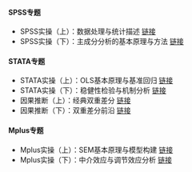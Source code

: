 
#### SPSS专题
* SPSS实操（上）：数据处理与统计描述 [链接](https://mp.weixin.qq.com/s/pwP4G6NTnkz9yAMFQKl07w)
* SPSS实操（下）：主成分分析的基本原理与方法 [链接](https://mp.weixin.qq.com/s/pwP4G6NTnkz9yAMFQKl07w)

#### STATA专题
* STATA实操（上）：OLS基本原理与基准回归 [链接](https://mp.weixin.qq.com/s/pwP4G6NTnkz9yAMFQKl07w)
* STATA实操（下）：稳健性检验与机制分析 [链接](https://mp.weixin.qq.com/s/pwP4G6NTnkz9yAMFQKl07w)
* 因果推断（上）：经典双重差分 [链接](https://mp.weixin.qq.com/s/pwP4G6NTnkz9yAMFQKl07w)
* 因果推断（下）：双重差分前沿 [链接](https://mp.weixin.qq.com/s/pwP4G6NTnkz9yAMFQKl07w)

#### Mplus专题
* Mplus实操（上）：SEM基本原理与模型构建 [链接](https://mp.weixin.qq.com/s/pwP4G6NTnkz9yAMFQKl07w)
* Mplus实操（下）：中介效应与调节效应分析 [链接](https://mp.weixin.qq.com/s/pwP4G6NTnkz9yAMFQKl07w)